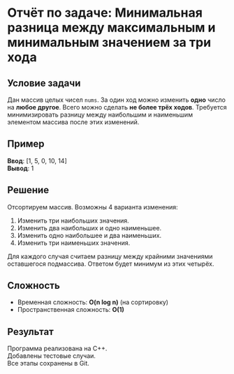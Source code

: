 
# Отчёт по задаче: Минимальная разница между максимальным и минимальным значением за три хода

## Условие задачи
Дан массив целых чисел `nums`. За один ход можно изменить **одно** число на **любое другое**. Всего можно сделать **не более трёх ходов**. Требуется минимизировать разницу между наибольшим и наименьшим элементом массива после этих изменений.

## Пример
**Ввод**: [1, 5, 0, 10, 14]  
**Вывод**: 1

## Решение
Отсортируем массив. Возможны 4 варианта изменения:
1. Изменить три наибольших значения.
2. Изменить два наибольших и одно наименьшее.
3. Изменить одно наибольшее и два наименьших.
4. Изменить три наименьших значения.

Для каждого случая считаем разницу между крайними значениями оставшегося подмассива. Ответом будет минимум из этих четырёх.

## Сложность
- Временная сложность: **O(n log n)** (на сортировку)
- Пространственная сложность: **O(1)**

## Результат
Программа реализована на C++.  
Добавлены тестовые случаи.  
Все этапы сохранены в Git.
